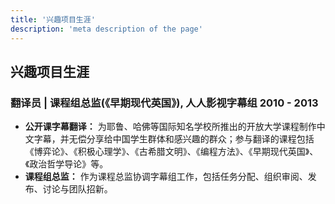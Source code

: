 ```yaml
---
title: '兴趣项目生涯'
description: 'meta description of the page'
---
```


## 兴趣项目生涯

### 翻译员 | 课程组总监(《早期现代英国》), 人人影视字幕组 2010 - 2013
- **公开课字幕翻译：** 为耶鲁、哈佛等国际知名学校所推出的开放大学课程制作中文字幕，并无偿分享给中国学生群体和感兴趣的群众；参与翻译的课程包括《博弈论》、《积极心理学》、《古希腊文明》、《编程方法》、《早期现代英国》、《政治哲学导论》等。
- **课程组总监：** 作为课程总监协调字幕组工作，包括任务分配、组织审阅、发布、讨论与团队招新。